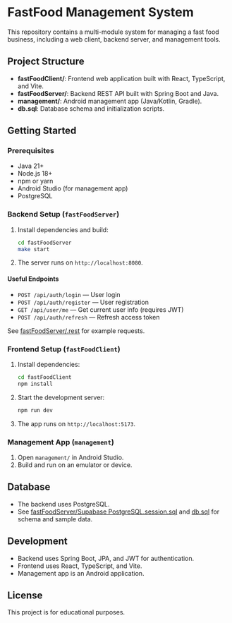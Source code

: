 # FastFood Management System

This repository contains a multi-module system for managing a fast food business, including a web client, backend server, and management tools.

## Project Structure

- **fastFoodClient/**: Frontend web application built with React, TypeScript, and Vite.
- **fastFoodServer/**: Backend REST API built with Spring Boot and Java.
- **management/**: Android management app (Java/Kotlin, Gradle).
- **db.sql**: Database schema and initialization scripts.

## Getting Started

### Prerequisites

- Java 21+
- Node.js 18+
- npm or yarn
- Android Studio (for management app)
- PostgreSQL

### Backend Setup (`fastFoodServer`)

1. Install dependencies and build:
    ```sh
    cd fastFoodServer
    make start
    ```
2. The server runs on `http://localhost:8080`.

#### Useful Endpoints

- `POST /api/auth/login` — User login
- `POST /api/auth/register` — User registration
- `GET /api/user/me` — Get current user info (requires JWT)
- `POST /api/auth/refresh` — Refresh access token

See [fastFoodServer/.rest](fastFoodServer/.rest) for example requests.

### Frontend Setup (`fastFoodClient`)

1. Install dependencies:
    ```sh
    cd fastFoodClient
    npm install
    ```
2. Start the development server:
    ```sh
    npm run dev
    ```
3. The app runs on `http://localhost:5173`.

### Management App (`management`)

1. Open `management/` in Android Studio.
2. Build and run on an emulator or device.

## Database

- The backend uses PostgreSQL.
- See [fastFoodServer/Supabase PostgreSQL.session.sql](fastFoodServer/Supabase%20PostgreSQL.session.sql) and [db.sql](db.sql) for schema and sample data.

## Development

- Backend uses Spring Boot, JPA, and JWT for authentication.
- Frontend uses React, TypeScript, and Vite.
- Management app is an Android application.

## License

This project is for educational purposes.
